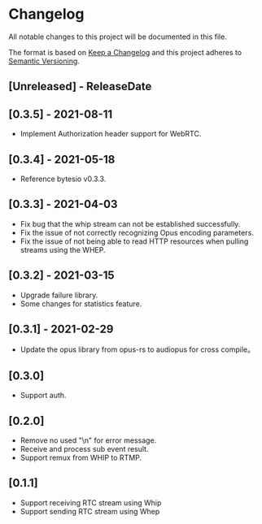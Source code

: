 # Changelog

All notable changes to this project will be documented in this file.

The format is based on [Keep a Changelog](http://keepachangelog.com/)
and this project adheres to [Semantic Versioning](http://semver.org/).

<!-- next-header -->

## [Unreleased] - ReleaseDate

## [0.3.5] - 2021-08-11
- Implement Authorization header support for WebRTC.

## [0.3.4] - 2021-05-18
- Reference bytesio v0.3.3.

## [0.3.3] - 2021-04-03
- Fix bug that the whip stream can not be established successfully.
- Fix the issue of not correctly recognizing Opus encoding parameters.
- Fix the issue of not being able to read HTTP resources when pulling streams using the WHEP.

## [0.3.2] - 2021-03-15
- Upgrade failure library.
- Some changes for statistics feature.

## [0.3.1] - 2021-02-29
- Update the opus library from opus-rs to audiopus for cross compile。

## [0.3.0]
- Support auth.

## [0.2.0]
- Remove no used "\n" for error message.
- Receive and process sub event result.
- Support remux from WHIP to RTMP.

## [0.1.1]
- Support receiving RTC stream using Whip
- Support sending RTC stream using Whep








